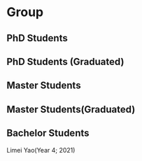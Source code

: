 # Group

## PhD Students

## PhD Students (Graduated)

## Master Students

## Master Students(Graduated)

## Bachelor Students
Limei Yao(Year 4; 2021)
